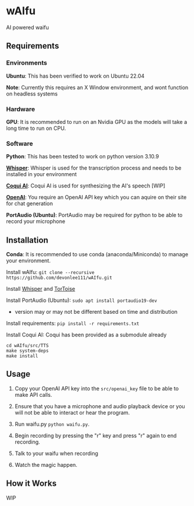 # **wAIfu**

AI powered waifu

## **Requirements**

### **Environments**

**Ubuntu**: This has been verified to work on Ubuntu 22.04

**Note**: Currently this requires an X Window environment, and wont function on headless systems

### **Hardware**

**GPU**: It is recommended to run on an Nvidia GPU as the models will take a long time to run on CPU.

### **Software**

**Python**: This has been tested to work on python version 3.10.9

**[Whisper](https://github.com/openai/whisper)**: Whisper is used for the transcription process and needs to be installed in your environment

**[Coqui AI](https://github.com/coqui-ai/TTS)**: Coqui AI is used for synthesizing the AI's speech [WIP]

**[OpenAI](https://platform.openai.com/overview)**: You require an OpenAI API key which you can aquire on their site for chat generation

**PortAudio (Ubuntu)**: PortAudio may be required for python to be able to record your microphone

## **Installation**

**Conda**: It is recommended to use conda (anaconda/Miniconda) to manage your environment.

Install wAIfu: `git clone --recursive https://github.com/devonlee111/wAIfu.git`

Install [Whisper](https://github.com/openai/whisper) and [TorToise](https://github.com/neonbjb/tortoise-tts)

Install PortAudio (Ubuntu): `sudo apt install portaudio19-dev`

- version may or may not be different based on time and distribution

Install requirements: `pip install -r requirements.txt`

Install Coqui AI: Coqui has been provided as a submodule already
```
cd wAIfu/src/TTS
make system-deps
make install
```

## **Usage**

1. Copy your OpenAI API key into the `src/openai_key` file to be able to make API calls.

2. Ensure that you have a microphone and audio playback device or you will not be able to interact or hear the program.

3. Run waifu.py `python waifu.py`.

4. Begin recording by pressing the "r" key and press "r" again to end recording.

5. Talk to your waifu when recording

6. Watch the magic happen.

## **How it Works**


WIP
